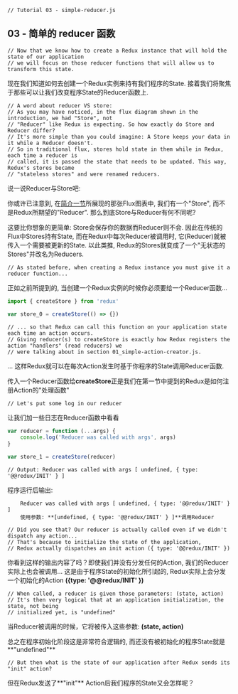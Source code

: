 ```
// Tutorial 03 - simple-reducer.js
```

## 03 - 简单的 reducer 函数

```
// Now that we know how to create a Redux instance that will hold the state of our application
// we will focus on those reducer functions that will allow us to transform this state.
```
现在我们知道如何去创建一个Redux实例来持有我们程序的State. 接着我们将聚焦于那些可以让我们改变程序State的Reducer函数上.

```
// A word about reducer VS store:
// As you may have noticed, in the flux diagram shown in the introduction, we had "Store", not
// "Reducer" like Redux is expecting. So how exactly do Store and Reducer differ?
// It's more simple than you could imagine: A Store keeps your data in it while a Reducer doesn't.
// So in traditional flux, stores hold state in them while in Redux, each time a reducer is
// called, it is passed the state that needs to be updated. This way, Redux's stores became
// "stateless stores" and were renamed reducers.
```
说一说Reducer与Store吧:

你或许已注意到, 在[简介一节](0_简介.md)所展现的那张Flux图表中, 我们有一个"Store", 而不是Redux所期望的"Reducer". 那么到底Store与Reducer有何不同呢?

这要比你想象的更简单: Store会保存你的数据而Reducer则不会. 因此在传统的Flux中Stores持有State, 而在Redux中每次Reducer被调用时, 它(Reducer)就被传入一个需要被更新的State. 以此类推, Redux的Stores就变成了一个"无状态的Stores"并改名为Reducers.

```
// As stated before, when creating a Redux instance you must give it a reducer function...
```
正如之前所提到的, 当创建一个Redux实例的时候你必须要给一个Reducer函数...

```js
import { createStore } from 'redux'

var store_0 = createStore(() => {})
```

```
// ... so that Redux can call this function on your application state each time an action occurs.
// Giving reducer(s) to createStore is exactly how Redux registers the action "handlers" (read reducers) we
// were talking about in section 01_simple-action-creator.js.
```
... 这样Redux就可以在每次Action发生时基于你程序的State调用Reducer函数.

传入一个Reducer函数给**createStore**正是我们在第一节中提到的Redux是如何注册Action的"处理函数"

```
// Let's put some log in our reducer
```
让我们加一些日志在Reducer函数中看看

```js
var reducer = function (...args) {
    console.log('Reducer was called with args', args)
}

var store_1 = createStore(reducer)
```

```
// Output: Reducer was called with args [ undefined, { type: '@@redux/INIT' } ]
```
程序运行后输出: 
```
    Reducer was called with args [ undefined, { type: '@@redux/INIT' } ]
    使用参数: **[undefined, { type: '@@redux/INIT' } ]**调用Reducer
```

```
// Did you see that? Our reducer is actually called even if we didn't dispatch any action...
// That's because to initialize the state of the application,
// Redux actually dispatches an init action ({ type: '@@redux/INIT' })
```
你看到这样的输出内容了吗？即使我们并没有分发任何的Action, 我们的Reducer实际上也会被调用... 这是由于程序State的初始化所引起的, Redux实际上会分发一个初始化的Action **({type: '@@redux/INIT' })**

```
// When called, a reducer is given those parameters: (state, action)
// It's then very logical that at an application initialization, the state, not being
// initialized yet, is "undefined"
```
当Reducer被调用的时候，它将被传入这些参数: **(state, action)**

总之在程序初始化阶段这是非常符合逻辑的, 而还没有被初始化的程序State就是**"undefined"**

```
// But then what is the state of our application after Redux sends its "init" action?
```
但在Redux发送了**"init"** Action后我们程序的State又会怎样呢？

